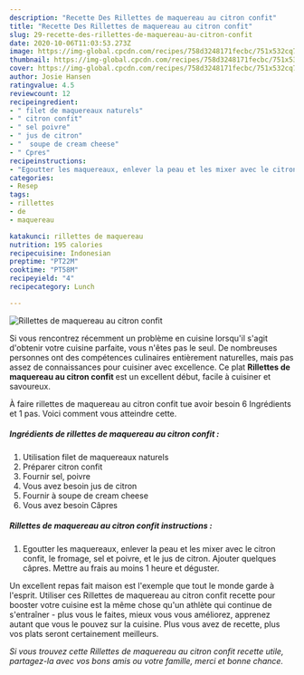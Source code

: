 ```yaml
---
description: "Recette Des Rillettes de maquereau au citron confit"
title: "Recette Des Rillettes de maquereau au citron confit"
slug: 29-recette-des-rillettes-de-maquereau-au-citron-confit
date: 2020-10-06T11:03:53.273Z
image: https://img-global.cpcdn.com/recipes/758d3248171fecbc/751x532cq70/rillettes-de-maquereau-au-citron-confit-photo-principale-de-la-recette.jpg
thumbnail: https://img-global.cpcdn.com/recipes/758d3248171fecbc/751x532cq70/rillettes-de-maquereau-au-citron-confit-photo-principale-de-la-recette.jpg
cover: https://img-global.cpcdn.com/recipes/758d3248171fecbc/751x532cq70/rillettes-de-maquereau-au-citron-confit-photo-principale-de-la-recette.jpg
author: Josie Hansen
ratingvalue: 4.5
reviewcount: 12
recipeingredient:
- " filet de maquereaux naturels"
- " citron confit"
- " sel poivre"
- " jus de citron"
- "  soupe de cream cheese"
- " Cpres"
recipeinstructions:
- "Egoutter les maquereaux, enlever la peau et les mixer avec le citron confit, le fromage, sel et poivre, et le jus de citron. Ajouter quelques câpres. Mettre au frais au moins 1 heure et déguster."
categories:
- Resep
tags:
- rillettes
- de
- maquereau

katakunci: rillettes de maquereau 
nutrition: 195 calories
recipecuisine: Indonesian
preptime: "PT22M"
cooktime: "PT58M"
recipeyield: "4"
recipecategory: Lunch

---
```



![Rillettes de maquereau au citron confit](https://img-global.cpcdn.com/recipes/758d3248171fecbc/751x532cq70/rillettes-de-maquereau-au-citron-confit-photo-principale-de-la-recette.jpg)

Si vous rencontrez récemment un problème en cuisine lorsqu'il s'agit d'obtenir votre cuisine parfaite, vous n'êtes pas le seul. De nombreuses personnes ont des compétences culinaires entièrement naturelles, mais pas assez de connaissances pour cuisiner avec excellence. Ce plat <strong> Rillettes de maquereau au citron confit </strong> est un excellent début, facile à cuisiner et savoureux.

<!--inarticleads1-->

À faire rillettes de maquereau au citron confit tue avoir besoin 6 Ingrédients et 1 pas. Voici comment vous atteindre cette.

##### Ingrédients de rillettes de maquereau au citron confit :

1. Utilisation  filet de maquereaux naturels
1. Préparer  citron confit
1. Fournir  sel, poivre
1. Vous avez besoin  jus de citron
1. Fournir  à soupe de cream cheese
1. Vous avez besoin  Câpres




<!--inarticleads2-->

##### Rillettes de maquereau au citron confit instructions :

1. Egoutter les maquereaux, enlever la peau et les mixer avec le citron confit, le fromage, sel et poivre, et le jus de citron. Ajouter quelques câpres. Mettre au frais au moins 1 heure et déguster.




<!--inarticleads1-->

<p>
Un excellent repas fait maison est l'exemple que tout le monde garde à l'esprit. Utiliser ces Rillettes de maquereau au citron confit recette pour booster votre cuisine est la même chose qu'un athlète qui continue de s'entraîner - plus vous le faites, mieux vous vous améliorez, apprenez autant que vous le pouvez sur la cuisine. Plus vous avez de recette, plus vos plats seront certainement meilleurs.
</p>

<p>
<i>Si vous trouvez cette Rillettes de maquereau au citron confit recette utile, partagez-la avec vos bons amis ou votre famille, merci et bonne chance.</i>
</p>
